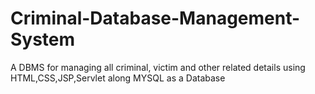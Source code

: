 # Criminal-Database-Management-System
 A DBMS for managing all criminal, victim and other related details using HTML,CSS,JSP,Servlet along MYSQL as a Database
